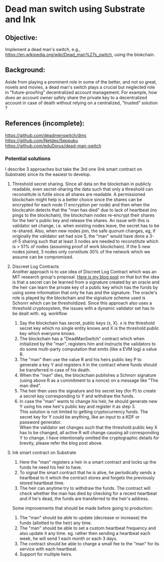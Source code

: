 # Dead man switch using Substrate and Ink

## Objective:
Implement a dead man's switch, e.g., https://en.wikipedia.org/wiki/Dead_man%27s_switch, using the blokchain.

## Background:  
Aside from playing a prominent role in some of the better, and not so great, novels and movies, a dead man's switch 
plays a crucial but neglected role in "future-proofing" decentralized account management. For example, how does an account 
owner safely share the private key to a decentralized account in case of death without relying on a centralized, "trusted" solution ?  

## References (incomplete):  
https://github.com/deadmenswitch/dms  
https://github.com/Netdex/Seppuku  
https://github.com/eduDorus/dead-man-switch

### Potential solutions
I describe 3 approaches but take the 3rd one (Ink smart contract on Substrate) since its the easiest to develop.

1. Threshold secret sharing.
Since all data on the blockchain in publicly readable, even secret-sharing the data such that only a threshold can reconstitute 
is futile since all shares are readable. A permissioned blockchain might help is a better choice since the shares can be encrypted 
for each node (1 encryption per node) and then when the blockcahin detects that the "man has died" due to lack of heartbeat (no 
pings to the blockchain), the blockchain nodes re-encrypt their shares for the heir's public key and release the shares. An issue 
with this is validator set change, i.e. when existing nodes leave, the secret has to be re-shared. Also, when new nodes join, the 
safe quorum changes, eg, if originally the validator set had size 5, the "man" would have done a 3-of-5 sharing such that at least 3 
nodes are needed to reconstitute which is > 51% of nodes (assuming proof of work blockchain). If the 5 new nodes joined, 3 nodes only 
constitute 30% of the network which we assume can be compromised. 

1. Discreet Log Contracts  
Another approach is to use idea of Discreet Log Contract which was an MIT research group's proposal. 
[Here is my blog post](https://medium.com/coinmonks/conditional-payments-on-bitcoin-using-discreet-log-contracts-eed19e086e3) on that 
but the idea is that a secret can be learned from a signature created by an oracle and the heir can learn the private key of a public key 
which has the funds by using some information that only he has and the signature. The oracle's role is played by the blockchain and the 
signature scheme used is Schonrr which can be thresholdized. Since this approach also uses a threshold cryptosystem, the issues with a dynamic 
validator set has to be dealt with. eg. workflow 
    1. Say the blockchain has secret, public keys (x, X). x is the threshold secret key which no single entity knows and X is the threshold public 
    key which everyone knows.
    1. The blockchain has a "DeadManSwitch" contract which when initialized by the "man", registers him and instructs the validators to do some 
    multi-party computation that emits (like a EVM log) a value R.
    1. The "man" then use the value R and his heirs public key P to generate a key Y and registers it in the contract where funds should be 
    transferred in case of his death.
    1. When the "man" dies, the blockchain publishes a Schnorr signature (using above R as a commitment to a nonce) on a message like "The man died". 
    1. The heir then uses the signature and his secret key (for P) to create a secret key corresponding to Y and withdraw the funds.
    1. In case the "man" wants to change his heir, he should generate new Y using his new heir's public key and register it as step 3.   
This solution is not limited to getting cryptocurrency funds. The secret key for Y could be anything, like an input to a KDF or password generator.  
When the validator set changes such that the threshold public key X has to be changed, all active R will change causing all corresponding Y to change.
I have intentionally omitted the cryptographic details for brevity, please refer the blog post above.

1. Ink smart contract on Substrate
    1. Here the "man" registers a heir in a smart contract and locks up the funds he need his heir to have. 
    1. To signal the smart contract that he is alive, he periodically sends a heartbeat to it which the contract stores 
    and forgets the previously stored heartbeat time.
    1. The heir can anytime try to withdraw the funds. The contract will check whether the man has died by checking for 
    a recent heartbeat and if he's dead, the funds are transferred to the heir's address.
     
    Some improvements that should be made before going to production:
    1. The "man" should be able to update (decrease or increase) the funds (allotted to the heir) any time.
    1. The "man" should be able to set a custom heartbeat frequency and also update it any time. eg. rather then sending a heartbeat each week, he will send 1 each month or each 3 days. 
    1. The contract should be able to charge a small fee to the "man" for its service with each heartbeat.
    1. Support for multiple heirs.